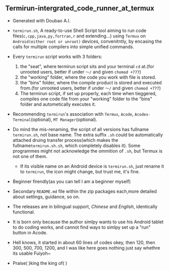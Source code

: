 ## Termirun-intergrated_code_runner_at_termux
- Generated with Doubao A.I.

- `termirun.sh`, A ready-to-use Shell Script tool aiming to run code files(`c,cpp,java,py,fortran,r` and extending...) using `Termux` on `Android(either root or unroot)` devices, convenitntly, by encasing the calls for multiple compilers into simple unified commands.

- Every `termirun` script works with 3 folders:  
  1. the "seat", where termirun script sits and your terminal `cd` at.(for unrooted users, better if under `～/` and given `chomod +777`)
  2. the "working" folder, where the code you work with file is stored.
  3. the "bins" folder, where the compile product is stored and executed from.(for unrooted users, better if under `～/` and given `chomod +777`)
  4. The termirun script, if set up properly, each time when tieggered, compiles one code file from your "working" folder to the "bins" folder and autometically executes it.

- Recommending `termirun`'s association with `Termux`, `Acode`, `Acodex-Terminal`(optional), `MT Manager`(optional).

- Do mind the mis-renaming, the script of all versions has fullname `termirun.sh`, not base name. The extra suffix `.sh` could be automatically attached druing transfer process(which makes the fullname`termirun.sh.sh`, which completely disables it). Some programmes might not acknowledge the ommition of `.sh`, but Termux is not one of them.
  - If its visible name on an Android device is `termirun.sh`, just rename it to `termirun`, the icon might change, but trust me, it's fine.

- Beginner firendly(as you can tell I am a beginner myself)

- Secondary `README.md` file within the zip packages each,more detailed about settings, guidance, so on.
  
- The releases are in bilingual support, *Chinese* and *English*, identically functional.

- It is born only because the author simlpy wants to use his Android tablet to do coding works, and cannot find ways to simlpy set up a "run" button in Acode.

- Hell knows, it started in about 60 lines of codes okey, then 120, then 300, 500, 700, 1200, and I was like here goes nothing just say whethre its usable Fuiyoh~

- Praise( )king the king of( )
